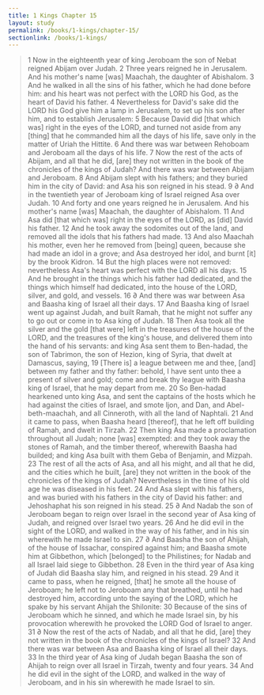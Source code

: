 ```yaml
---
title: 1 Kings Chapter 15
layout: study
permalink: /books/1-kings/chapter-15/
sectionlink: /books/1-kings/
---
```


> 1 Now in the eighteenth year of king Jeroboam the son of Nebat reigned Abijam over Judah.
> 2 Three years reigned he in Jerusalem. And his mother's name [was] Maachah, the daughter of Abishalom.
> 3 And he walked in all the sins of his father, which he had done before him: and his heart was not perfect with the LORD his God, as the heart of David his father.
> 4 Nevertheless for David's sake did the LORD his God give him a lamp in Jerusalem, to set up his son after him, and to establish Jerusalem:
> 5 Because David did [that which was] right in the eyes of the LORD, and turned not aside from any [thing] that he commanded him all the days of his life, save only in the matter of Uriah the Hittite.
> 6 And there was war between Rehoboam and Jeroboam all the days of his life.
> 7 Now the rest of the acts of Abijam, and all that he did, [are] they not written in the book of the chronicles of the kings of Judah? And there was war between Abijam and Jeroboam.
> 8 And Abijam slept with his fathers; and they buried him in the city of David: and Asa his son reigned in his stead.
> 9 ∂ And in the twentieth year of Jeroboam king of Israel reigned Asa over Judah.
> 10 And forty and one years reigned he in Jerusalem. And his mother's name [was] Maachah, the daughter of Abishalom.
> 11 And Asa did [that which was] right in the eyes of the LORD, as [did] David his father.
> 12 And he took away the sodomites out of the land, and removed all the idols that his fathers had made.
> 13 And also Maachah his mother, even her he removed from [being] queen, because she had made an idol in a grove; and Asa destroyed her idol, and burnt [it] by the brook Kidron.
> 14 But the high places were not removed: nevertheless Asa's heart was perfect with the LORD all his days.
> 15 And he brought in the things which his father had dedicated, and the things which himself had dedicated, into the house of the LORD, silver, and gold, and vessels.
> 16 ∂ And there was war between Asa and Baasha king of Israel all their days.
> 17 And Baasha king of Israel went up against Judah, and built Ramah, that he might not suffer any to go out or come in to Asa king of Judah.
> 18 Then Asa took all the silver and the gold [that were] left in the treasures of the house of the LORD, and the treasures of the king's house, and delivered them into the hand of his servants: and king Asa sent them to Ben-hadad, the son of Tabrimon, the son of Hezion, king of Syria, that dwelt at Damascus, saying,
> 19 [There is] a league between me and thee, [and] between my father and thy father: behold, I have sent unto thee a present of silver and gold; come and break thy league with Baasha king of Israel, that he may depart from me.
> 20 So Ben-hadad hearkened unto king Asa, and sent the captains of the hosts which he had against the cities of Israel, and smote Ijon, and Dan, and Abel-beth-maachah, and all Cinneroth, with all the land of Naphtali.
> 21 And it came to pass, when Baasha heard [thereof], that he left off building of Ramah, and dwelt in Tirzah.
> 22 Then king Asa made a proclamation throughout all Judah; none [was] exempted: and they took away the stones of Ramah, and the timber thereof, wherewith Baasha had builded; and king Asa built with them Geba of Benjamin, and Mizpah.
> 23 The rest of all the acts of Asa, and all his might, and all that he did, and the cities which he built, [are] they not written in the book of the chronicles of the kings of Judah? Nevertheless in the time of his old age he was diseased in his feet.
> 24 And Asa slept with his fathers, and was buried with his fathers in the city of David his father: and Jehoshaphat his son reigned in his stead.
> 25 ∂ And Nadab the son of Jeroboam began to reign over Israel in the second year of Asa king of Judah, and reigned over Israel two years.
> 26 And he did evil in the sight of the LORD, and walked in the way of his father, and in his sin wherewith he made Israel to sin.
> 27 ∂ And Baasha the son of Ahijah, of the house of Issachar, conspired against him; and Baasha smote him at Gibbethon, which [belonged] to the Philistines; for Nadab and all Israel laid siege to Gibbethon.
> 28 Even in the third year of Asa king of Judah did Baasha slay him, and reigned in his stead.
> 29 And it came to pass, when he reigned, [that] he smote all the house of Jeroboam; he left not to Jeroboam any that breathed, until he had destroyed him, according unto the saying of the LORD, which he spake by his servant Ahijah the Shilonite:
> 30 Because of the sins of Jeroboam which he sinned, and which he made Israel sin, by his provocation wherewith he provoked the LORD God of Israel to anger.
> 31 ∂ Now the rest of the acts of Nadab, and all that he did, [are] they not written in the book of the chronicles of the kings of Israel?
> 32 And there was war between Asa and Baasha king of Israel all their days.
> 33 In the third year of Asa king of Judah began Baasha the son of Ahijah to reign over all Israel in Tirzah, twenty and four years.
> 34 And he did evil in the sight of the LORD, and walked in the way of Jeroboam, and in his sin wherewith he made Israel to sin.
